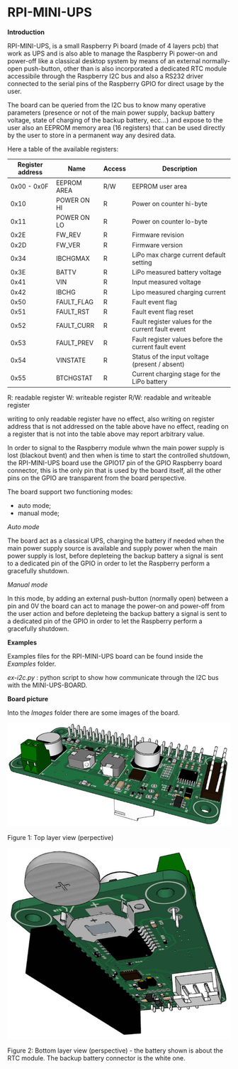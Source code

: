 # RPI-MINI-UPS

**Introduction**

RPI-MINI-UPS, is a small Raspberry Pi board (made of 4 layers pcb) that work as UPS and is also able to manage the Raspberry Pi power-on and power-off like a classical desktop system by means of an external normally-open push-button, other than is also incorporated a dedicated RTC module accessibile through the Raspberry I2C bus and also a RS232 driver connected to the serial pins of the Raspberry GPIO for direct usage by the user.

The board can be queried from the I2C bus to know many operative parameters (presence or not of the main power supply, backup battery voltage, state of charging of the backup battery, ecc...) and expose to the user also an EEPROM memory area (16 registers) that can be used directly by the user to store in a permanent way any desired data.

Here a table of the available registers:

| Register address | Name        | Access | Description                                          |
| ---------------- | ----------- | ------ | ---------------------------------------------------- |
| 0x00 - 0x0F      | EEPROM AREA | R/W    | EEPROM user area                                     |
| 0x10             | POWER ON HI | R      | Power on counter hi-byte                             |
| 0x11             | POWER ON LO | R      | Power on counter lo-byte                             |
| 0x2E             | FW_REV      | R      | Firmware revision                                    |
| 0x2D             | FW_VER      | R      | Firmware version                                     |
| 0x34             | IBCHGMAX    | R      | LiPo max charge current default setting              |
| 0x3E             | BATTV       | R      | LiPo measured battery voltage                        |
| 0x41             | VIN         | R      | Input measured voltage                               |
| 0x42             | IBCHG       | R      | Lipo measured charging current                       |
| 0x50             | FAULT_FLAG  | R      | Fault event flag                                     |
| 0x51             | FAULT_RST   | R      | Fault event flag reset                               |
| 0x52             | FAULT_CURR  | R      | Fault register values for the current fault event    |
| 0x53             | FAULT_PREV  | R      | Fault register values before the current fault event |
| 0x54             | VINSTATE    | R      | Status of the input voltage (present / absent)       |
| 0x55             | BTCHGSTAT   | R      | Current charging stage for the LiPo battery          |

R: readable register
W: writeable register
R/W: readable and writeable register

writing to only readable register have no effect, also writing on register address that is not addressed on the table above have no effect, reading on a register that is not into the table above may report arbitrary value.

In order to signal to the Raspberry module whwn the main power supply is lost (blackout bvent) and then when is time to start the controlled shutdown, the RPI-MINI-UPS board use the GPIO17 pin of the GPIO Raspberry board connector, this is the only pin that is used by the board itself, all the other pins on the GPIO are transparent from the board perspective.

The board support two functioning modes:

- auto mode;
- manual mode;

*Auto mode*

The board act as a classical UPS, charging the battery if needed when the main power supply source is available and supply power when the main power supply is lost, before depleteing the backup battery a signal is sent to a dedicated pin of the GPIO in order to let the Raspberry perform a gracefully shutdown.

*Manual mode*

In this mode, by adding an external push-button (normally open) between a pin and 0V the board can act to manage the power-on and power-off from the user action and before depleteing the backup battery a signal is sent to a dedicated pin of the GPIO in order to let the Raspberry perform a gracefully shutdown.

**Examples**

Examples files for the RPI-MINI-UPS board can be found inside the *Examples* folder.

*ex-i2c.py* : python script to show how communicate through the I2C bus with the MINI-UPS-BOARD.

**Board picture**

Into the *Images* folder there are some images of the board.

![Image](/Images/miniups_r0-1.jpg)

Figure 1: Top layer view (perpective)

![Image](/Images/miniups_r0-3.jpg)

Figure 2: Bottom layer view (perspective) - the battery shown is about the RTC module. The backup battery connector is the white one.
